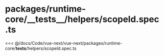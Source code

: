 # packages/runtime-core/\_\_tests\_\_/helpers/scopeId.spec.ts

<<< @/docs/Code/vue-next/vue-next/packages/runtime-core/__tests__/helpers/scopeId.spec.ts
